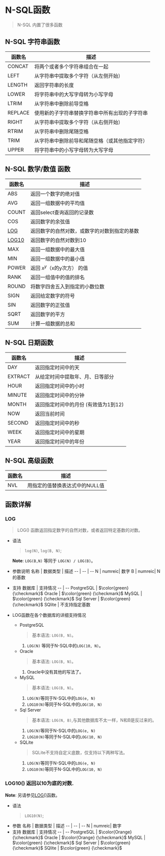 # N-SQL函数

> N-SQL 内置了很多函数

## N-SQL 字符串函数

函数名 | 描述
-- | --
CONCAT | 将两个或者多个字符串组合在一起
LEFT | 从字符串中提取多个字符（从左侧开始）
LENGTH | 返回字符串的长度
LOWER | 将字符串中的大写字母转为小写字母
LTRIM | 从字符串中删除前导空格
REPLACE | 使用新的子字符串替换字符串中所有出现的子字符串
RIGHT | 从字符串中提取多个字符（从右侧开始）
RTRIM | 从字符串中删除尾随空格
TRIM | 从字符串中删除前导和尾随空格（或其他指定字符）
UPPER | 将字符串中的小写字母转为大写字母

## N-SQL 数学/数值 函数

函数名 | 描述
-- | --
ABS | 返回一个数字的绝对值
AVG | 返回一组数据中的平均值
COUNT | 返回select查询返回的记录数
COS | 返回数字的余弦值
[LOG](/#/zh-CN/functions#log)  | 返回数字的自然对数，或数字的对数到指定的基数
[LOG10](/#/zh-CN/functions#log) | 返回数字的自然对数到10
MAX | 返回一组数据中的最大值
MIN | 返回一组数据中的最小值
POWER | 返回 $x^{y}$（x的y次方） 的值
RANK | 返回一组值中的值的排名
ROUND | 将数字四舍五入到指定的小数位数
SIGN | 返回给定数字的符号
SIN | 返回数字的正弦值
SQRT | 返回数字的平方
SUM | 计算一组数据的总和

## N-SQL 日期函数

函数名 | 描述
-- | --
DAY | 返回指定时间中的天
EXTRACT | 从给定时间中提取年、月、日等部分
HOUR | 返回指定时间中的小时
MINUTE | 返回指定时间中的分钟
MONTH | 返回指定时间中的月份 (有效值为1到12)
NOW | 返回当前时间
SECOND | 返回指定时间中的秒
WEEK | 返回指定时间中的星期
YEAR | 返回指定时间中的年份

## N-SQL 高级函数

函数名 | 描述
-- | --
NVL | 用指定的值替换表达式中的NULL值

## 函数详解

### LOG

> LOG() 函数返回指定数字的自然对数，或者返回特定基数的对数。

- 语法
  > `log(N)`, `log(B, N)`;

   **Note**: `LOG(B,N)` 等同于 `LOG(N) / LOG(B)`。
- 参数说明
  名称 | 数据类型 | 描述
    -- | -- | --
    N | numreic| 数字
    B | numreic| N的基数
- 支持
  数据库 | 支持情况
  -- | --
  PostgreSQL | $\color{green} {\checkmark}$
  Oracle | $\color{green} {\checkmark}$
  MySQL | $\color{green} {\checkmark}$
  Sql Server | $\color{green} {\checkmark}$
  SQlite | 不支持指定基数
- LOG函数在各个数据库的详细支持情况
  - PostgreSQL
    > 基本语法: `LOG(B, N)`。
    1. `LOG(N)` 等同于N-SQL中的`LOG(10, N)`。
  - Oracle
    > 基本语法: `LOG(B, N)`。
    1. Oracle中没有其他的写法了。
  - MySQL
    > 基本语法: `LOG(B, N)`。
    1. `LOG(N)`等同于N-SQL中的`LOG(e, N)`
    2. `LOG10(N)`等同于N-SQL中的`LOG(10, N)`
  - Sql Server
    > 基本语法: `LOG(N, B)`,与其他数据库不太一样，N和B是反过来的。
    1. `LOG(N)`等同于N-SQL中的`LOG(e, N)`
    2. `LOG10(N)`等同于N-SQL中的`LOG(10, N)`
  - SQLite
    > SQLite不支持自定义底数，仅支持以下两种写法。
    1. `LOG(N)`等同于N-SQL中的`LOG(e, N)`
    2. `LOG10(N)`等同于N-SQL中的`LOG(10, N)`

### LOG10() 返回以10为底的对数.

**Note**: 另请参见[LOG()](/#/zh-CN/functions#log)函数。

- 语法
   > `LOG10(N)`;
- 参数
  名称 | 数据类型 | 描述
  -- | -- | --
  N | numreic| 数字
- 支持
  数据库 | 支持情况
  -- | --
  PostgreSQL | $\color{Orange} {\checkmark}$
  Oracle | $\color{Orange} {\checkmark}$
  MySQL | $\color{green} {\checkmark}$
  Sql Server | $\color{green} {\checkmark}$
  SQlite | $\color{green} {\checkmark}$
